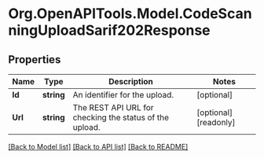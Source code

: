 # Org.OpenAPITools.Model.CodeScanningUploadSarif202Response

## Properties

Name | Type | Description | Notes
------------ | ------------- | ------------- | -------------
**Id** | **string** | An identifier for the upload. | [optional] 
**Url** | **string** | The REST API URL for checking the status of the upload. | [optional] [readonly] 

[[Back to Model list]](../README.md#documentation-for-models) [[Back to API list]](../README.md#documentation-for-api-endpoints) [[Back to README]](../README.md)

